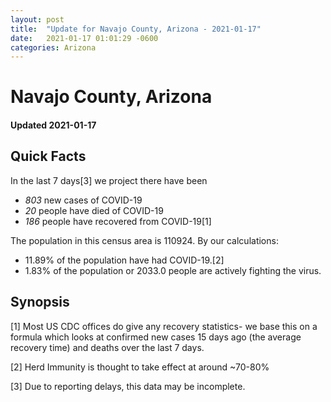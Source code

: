 ```yaml
---
layout: post
title:  "Update for Navajo County, Arizona - 2021-01-17"
date:   2021-01-17 01:01:29 -0600
categories: Arizona
---
```


# Navajo County, Arizona
#### Updated 2021-01-17

## Quick Facts

In the last 7 days[3] we project there have been
- *803* new cases of COVID-19
- *20* people have died of COVID-19
- *186* people have recovered from COVID-19[1]

The population in this census area is 110924. By our calculations:
- 11.89% of the population have had COVID-19.[2]
- 1.83% of the population or 2033.0 people are actively fighting the virus.

## Synopsis




[1] Most US CDC offices do give any recovery statistics- we base this on a formula which looks at confirmed new cases
15 days ago (the average recovery time) and deaths over the last 7 days.

[2] Herd Immunity is thought to take effect at around ~70-80%

[3] Due to reporting delays, this data may be incomplete.
 
    